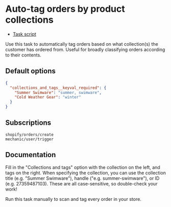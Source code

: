 # Auto-tag orders by product collections

* [Task script](./script.liquid)

Use this task to automatically tag orders based on what collection(s) the customer has ordered from. Useful for broadly classifying orders according to their contents.

## Default options

```json
{
  "collections_and_tags__keyval_required": {
    "Summer Swimware": "summer, swimware",
    "Cold Weather Gear": "winter"
  }
}
```

## Subscriptions

```liquid
shopify/orders/create
mechanic/user/trigger
```

## Documentation

Fill in the "Collections and tags" option with the collection on the left, and tags on the right. When specifying the collection, you can use the collection title (e.g. "Summer Swimware"), handle ("e.g. summer-swimware"), or ID (e.g. 27359487103). These are all case-sensitive, so double-check your work!

Run this task manually to scan and tag every order in your store.